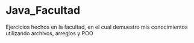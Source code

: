 # Java_Facultad
Ejercicios hechos en la facultad, en el cual demuestro mis conocimientos utilizando archivos, arreglos y POO
